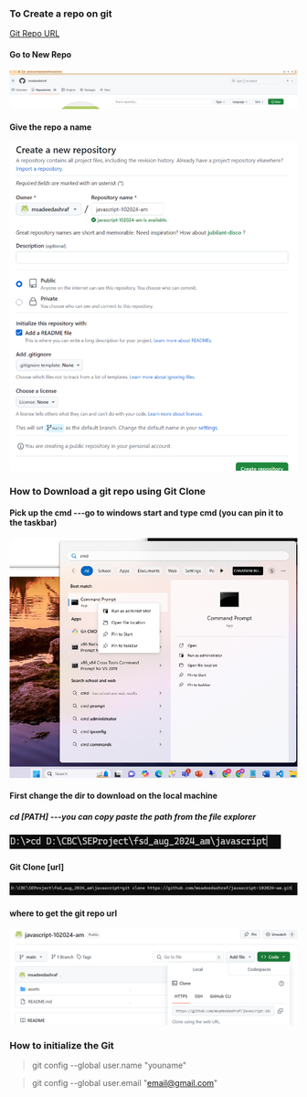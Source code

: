 ### To Create a repo on git

[Git Repo URL](https://github.com/msadeedashraf?tab=repositories)

#### Go to New Repo
![press New](/assets/create-repo.png)


#### Give the repo a name
![press New](/assets/git-repo-creation.png)


### How to Download a git repo using Git Clone

#### Pick up the cmd ---go to windows start and type cmd (you can pin it to the taskbar)
![press New](/assets/start-cmd.png)

#### First change the dir to download on the local machine 
##### cd [PATH] ---you can copy paste the path from the file explorer
![press New](/assets/cd.png)

#### Git Clone [url]
![press New](/assets/git-clone.png)

#### where to get the git repo url
![press New](/assets/clone-url.png)


### How to initialize the  Git

>git config --global user.name "youname"

>git config --global user.email "email@gmail.com"
